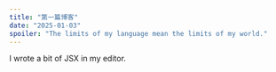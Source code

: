 ```yaml
---
title: "第一篇博客"
date: "2025-01-03"
spoiler: "The limits of my language mean the limits of my world."
---
```


I wrote a bit of JSX in my editor.
